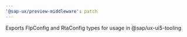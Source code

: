 ```yaml
---
'@sap-ux/preview-middleware': patch
---
```


Exports FlpConfig and RtaConfig types for usage in @sap/ux-ui5-tooling
